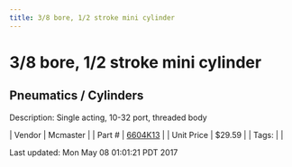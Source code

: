 ```yaml
---
title: 3/8 bore, 1/2 stroke mini cylinder
---
```


# 3/8 bore, 1/2 stroke mini cylinder
## Pneumatics / Cylinders
Description: 	Single acting, 10-32 port, threaded body 

| Vendor | Mcmaster | 
| Part # | [6604K13](https://www.mcmaster.com/#6604K13) | 
| Unit Price | $29.59 | 
| Tags: |  | 

Last updated: Mon May 08 01:01:21 PDT 2017